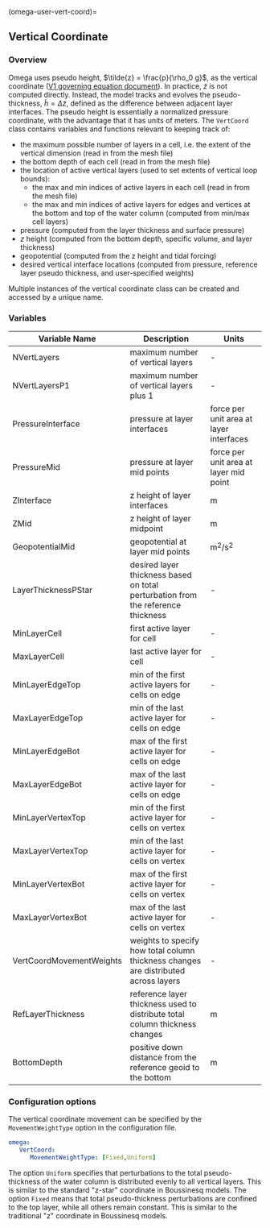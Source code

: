 (omega-user-vert-coord)=

## Vertical Coordinate

### Overview

Omega uses pseudo height, $\tilde{z} = \frac{p}{\rho_0 g}$,  as the vertical coordinate ([V1 governing equation document](omega-design-governing-eqns-omega1)).
In practice, $\tilde{z}$ is not computed directly.
Instead, the model tracks and evolves the pseudo-thickness, $\tilde{h} = \Delta \tilde{z}$, defined as the difference between adjacent layer interfaces.
The pseudo height is essentially a normalized pressure coordinate, with the advantage that it has units of meters.
The `VertCoord` class contains variables and functions relevant to keeping track of:
 - the maximum possible number of layers in a cell, i.e. the extent of the vertical dimension (read in from the mesh file)
 - the bottom depth of each cell (read in from the mesh file)
 - the location of active vertical layers (used to set extents of vertical loop bounds):
   - the max and min indices of active layers in each cell (read in from the mesh file)
   - the max and min indices of active layers for edges and vertices at the bottom and top of the water column (computed from min/max cell layers)
 - pressure (computed from the layer thickness and surface pressure)
 - $z$ height (computed from the bottom depth, specific volume, and layer thickness)
 - geopotential (computed from the z height and tidal forcing)
 - desired vertical interface locations (computed from pressure, reference layer pseudo thickness, and user-specified weights)

Multiple instances of the vertical coordinate class can be created and accessed by a unique name.

### Variables

| Variable Name | Description | Units |
| ------------- | ----------- | ----- |
| NVertLayers   | maximum number of vertical layers | - |
| NVertLayersP1 | maximum number of vertical layers plus 1 | - |
| PressureInterface | pressure at layer interfaces | force per unit area at layer interfaces | kg m$^{-1}$ s$^{-2}$ |
| PressureMid | pressure at layer mid points | force per unit area at layer mid point | kg m$^{-1}$ s$^{-2}$ |
| ZInterface | z height of layer interfaces | m |
| ZMid | z height of layer midpoint | m |
| GeopotentialMid | geopotential at layer mid points | m$^2$/s$^2$|
| LayerThicknessPStar | desired layer thickness based on total perturbation from the reference thickness | - |
| MinLayerCell | first active layer for cell | - |
| MaxLayerCell | last active layer for cell | - |
| MinLayerEdgeTop | min of the first active layers for cells on edge | - |
| MaxLayerEdgeTop | min of the last active layer for cells on edge | - |
| MinLayerEdgeBot | max of the first active layer for cells on edge | - |
| MaxLayerEdgeBot | max of the last active layer for cells on edge | - |
| MinLayerVertexTop | min of the first active layer for cells on vertex | - |
| MaxLayerVertexTop | min of the last active layer for cells on vertex | - |
| MinLayerVertexBot | max of the first active layer for cells on vertex | - |
| MaxLayerVertexBot | max of the last active layer for cells on vertex | - |
| VertCoordMovementWeights | weights to specify how total column thickness changes are distributed across layers | - |
| RefLayerThickness | reference layer thickness used to distribute total column thickness changes | m |
| BottomDepth | positive down distance from the reference geoid to the bottom | m |

### Configuration options

The vertical coordinate movement can be specified by the `MovementWeightType` option in the configuration file.
```yaml
omega:
   VertCoord:
      MovementWeightType: [Fixed,Uniform]
```
The option `Uniform` specifies that perturbations to the total pseudo-thickness of the water column is distributed evenly to all vertical layers.
This is similar to the standard "z-star" coordinate in Boussinesq models.
The option `Fixed` means that total pseudo-thickness perturbations are confined to the top layer, while all others remain constant.
This is similar to the traditional "z" coordinate in Boussinesq models.
